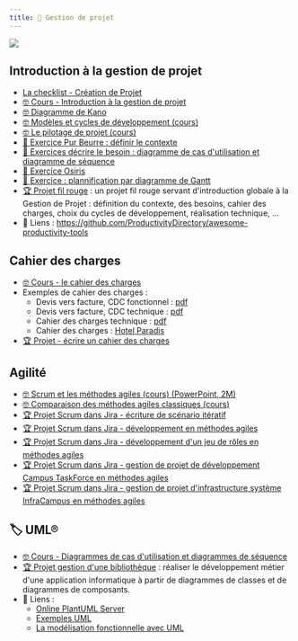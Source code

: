 ```yaml
---
title: 📅 Gestion de projet
---
```


![](@assets/undraw/undraw_scrum-board_uqku.svg)

## Introduction à la gestion de projet

- [La checklist - Création de Projet](/gestion-projet/checklist-creation-projet)
- [🤓 Cours - Introduction à la gestion de projet](/gestion-projet/intro)
- [🤓 Diagramme de Kano](/gestion-projet/kano)
- [🤓 Modèles et cycles de développement (cours)](/gestion-projet/modeles_dev)
- [🤓 Le pilotage de projet (cours)](/gestion-projet/pilotage-projet)
- [📝 Exercice Pur Beurre : définir le contexte](/gestion-projet/exo-pur-beurre)
- [📝 Exercices décrire le besoin : diagramme de cas d'utilisation et diagramme de séquence](/gestion-projet/exos-cas-utilisation-cas-sequence)
- [📝 Exercice Osiris](/gestion-projet/exo-contexte-osiris)
- [📝 Exercice : plannification par diagramme de Gantt](/gestion-projet/exo-gantt)
- [🏆 Projet fil rouge](/gestion-projet/projet-fil-rouge) : un projet fil rouge servant d'introduction globale à la Gestion de Projet : définition du contexte, des besoins, cahier des charges, choix du cycles de développement, réalisation technique, ...
- 🔗 Liens : <https://github.com/ProductivityDirectory/awesome-productivity-tools>

## Cahier des charges

- [🤓 Cours - le cahier des charges](/gestion-projet/cahier-charges)
- Exemples de cahier des charges :
  - Devis vers facture, CDC fonctionnel : [pdf](/cours/cahier-charges/dvf_fonctionnel.pdf)
  - Devis vers facture, CDC technique  : [pdf](/cours/cahier-charges/dvf_technique.pdf)
  - Cahier des charges technique : [pdf](/cours/cahier-charges/ex_t1.pdf)
  - Cahier des charges : [Hotel Paradis](https://docs.google.com/document/d/1k1kHGk7QgoY3-hMCi0CURhRDo0zMawqyDluuXvYmq5E)
- [🏆 Projet - écrire un cahier des charges](/gestion-projet/projet-cahier-charges)

## Agilité

- [🤓 Scrum et les méthodes agiles (cours) (PowerPoint, 2M)](/cours/scrum.pptx)
- [🤓 Comparaison des méthodes agiles classiques (cours)](/gestion-projet/agile/comparaison-methodes)
- [🏆 Projet Scrum dans Jira - écriture de scénario itératif](/gestion-projet/agile/projet_jira)
- [🏆 Projet Scrum dans Jira - développement en méthodes agiles](/gestion-projet/agile/projet-scrum)
- [🏆 Projet Scrum dans Jira - développement d'un jeu de rôles en méthodes agiles](/gestion-projet/agile/projet_jeu_role)
- [🏆 Projet Scrum dans Jira - gestion de projet de développement Campus TaskForce en méthodes agiles](/gestion-projet/agile/projet_scrum_dev_campus)
- [🏆 Projet Scrum dans Jira - gestion de projet d'infrastructure système InfraCampus en méthodes agiles](/gestion-projet/agile/projet_scrum_sysops_campus)

## 🏷️ UML® 

- [🤓 Cours - Diagrammes de cas d'utilisation et diagrammes de séquence](/gestion-projet/use-case)
- [🏆 Projet gestion d'une bibliothèque](/gestion-projet/tp-uml) : réaliser le développement métier d'une application informatique à partir de diagrammes de classes et de diagrammes de composants.
- 🔗 Liens :
  - [Online PlantUML Server](https://www.plantuml.com/plantuml/uml/SyfFKj2rKt3CoKnELR1Io4ZDoSa70000)
  - [Exemples UML](https://www.uml-diagrams.org/index-examples.html)
  - [La modélisation fonctionnelle avec UML](https://www.teotimepacreau.fr/blog/modelisation-fonctionnelle-uml/)
